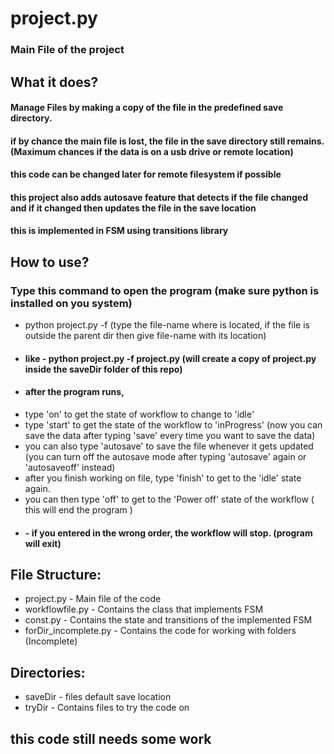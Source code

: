 # project.py
### Main File of the project

## What it does?
#### Manage Files by making a copy of the file in the predefined save directory.
#### if by chance the main file is lost, the file in the save directory still remains. (Maximum chances if the data is on a usb drive or remote location)
#### this code can be changed later for remote filesystem if possible
#### this project also adds autosave feature that detects if the file changed and if it changed then updates the file in the save location
#### this is implemented in FSM using transitions library

## How to use?
### Type this command to open the program (make sure python is installed on you system)
- python project.py -f <file-name> (type the file-name where <file-name> is located, if the file is outside the parent dir then give file-name with its location)
- #### like - python project.py -f project.py (will create a copy of project.py inside the saveDir folder of this repo)
- #### after the program runs,
- type 'on' to get the state of workflow to change to 'idle'
- type 'start' to get the state of the workflow to 'inProgress' (now you can save the data after typing 'save' every time you want to save the data)
- you can also type 'autosave' to save the file whenever it gets updated (you can turn off the autosave mode after typing 'autosave' again or 'autosaveoff' instead)
- after you finish working on file, type 'finish' to get to the 'idle' state again.
- you can then type 'off' to get to the 'Power off' state of the workflow ( this will end the program )
- #### - if you entered in the wrong order, the workflow will stop. (program will exit)

## File Structure:

- project.py - Main file of the code
- workflowfile.py - Contains the class that implements FSM
- const.py - Contains the state and transitions of the implemented FSM
- forDir_incomplete.py - Contains the code for working with folders (Incomplete)

## Directories:

- saveDir - files default save location
- tryDir - Contains files to try the code on

## this code still needs some work
